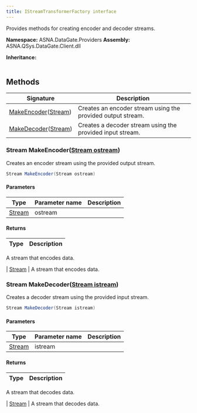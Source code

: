 ```yaml
---
title: IStreamTransformerFactory interface
---
```


Provides methods for creating encoder and decoder streams.

**Namespace:** ASNA.DataGate.Providers
**Assembly:** ASNA.QSys.DataGate.Client.dll

**Inheritance:** 
<br>
<br>

## Methods

| Signature | Description |
| --- | --- |
| [MakeEncoder](#makeencoder-stream-)([Stream](https://learn.microsoft.com/en-us/dotnet/api/system.io.stream?view=net-8.0)) | Creates an encoder stream using the provided output stream.
| [MakeDecoder](#makedecoder-stream-)([Stream](https://learn.microsoft.com/en-us/dotnet/api/system.io.stream?view=net-8.0)) | Creates a decoder stream using the provided input stream.

### Stream MakeEncoder([Stream ostream](https://learn.microsoft.com/en-us/dotnet/api/system.io.stream?view=net-8.0))

Creates an encoder stream using the provided output stream.

```cs
Stream MakeEncoder(Stream ostream)
```

#### Parameters
| Type | Parameter name | Description
| --- | --- | ---
| [Stream](https://learn.microsoft.com/en-us/dotnet/api/system.io.stream?view=net-8.0) | ostream | 

#### Returns
| Type | Description
| --- | ---
A stream that encodes data.

| [Stream](https://learn.microsoft.com/en-us/dotnet/api/system.io.stream?view=net-8.0) | A stream that encodes data.

### Stream MakeDecoder([Stream istream](https://learn.microsoft.com/en-us/dotnet/api/system.io.stream?view=net-8.0))

Creates a decoder stream using the provided input stream.

```cs
Stream MakeDecoder(Stream istream)
```

#### Parameters
| Type | Parameter name | Description
| --- | --- | ---
| [Stream](https://learn.microsoft.com/en-us/dotnet/api/system.io.stream?view=net-8.0) | istream | 

#### Returns
| Type | Description
| --- | ---
A stream that decodes data.

| [Stream](https://learn.microsoft.com/en-us/dotnet/api/system.io.stream?view=net-8.0) | A stream that decodes data.
